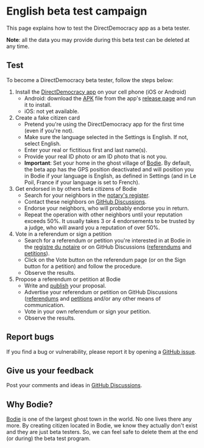 # English beta test campaign

This page explains how to test the DirectDemocracy app as a beta tester.

**Note**: all the data you may provide during this beta test can be deleted at any time.

## Test

To become a DirectDemocracy beta tester, follow the steps below:

1. Install the [DirectDemocracy app](https://app.directdemocracy.vote) on your cell phone (iOS or Android)
   - Android: download the [APK](https://github.com/directdemocracy-vote/app/releases/download/2.0.54/directdemocracy-2.0.54.apk) file from the app's [release page](https://github.com/directdemocracy-vote/app/releases) and run it to install.
   - iOS: not yet available.
3. Create a fake citizen card
   - Pretend you're using the DirectDemocracy app for the first time (even if you're not).
   - Make sure the language selected in the Settings is English. If not, select English.
   - Enter your real or fictitious first and last name(s).
   - Provide your real ID photo or am ID photo that is not you.
   - **Important**: Set your home in the ghost village of [Bodie](https://nominatim.openstreetmap.org/ui/details.html?osmtype=R&osmid=227078&class=boundary). By default, the beta app has the GPS position deactivated and will position you in Bodie if your language is English, as defined in Settings (and in Le Poil, France if your language is set to French).
4. Get endorsed in by others beta citizens of Bodie
   - Search for your neighbors in the [notary's register](https://notary.directdemocracy.vote?latitude=38.2115&longitude=-119.0126).
   - Contact these neighbors on [GitHub Discussions](https://github.com/directdemocracy-vote/www/discussions/categories/endorsements).
   - Endorse your neighbors, who will probably endorse you in return.
   - Repeat the operation with other neighbors until your reputation exceeds 50%. It usually takes 3 or 4 endorsements to be trusted by a judge, who will award you a reputation of over 50%.
5. Vote in a referendum or sign a petition
   - Search for a referendum or petition you're interested in at Bodie in the [registre du notaire](https://notary.directdemocracy.vote?tab=proposals&latitude=38.2115&longitude=-119.0126) or on GitHub Discussions ([referendums](https://github.com/directdemocracy-vote/www/discussions/categories/referendums-english) and [petitions](https://github.com/directdemocracy-vote/www/discussions/categories/petitions-english)).
   - Click on the Vote button on the referendum page (or on the Sign button for a petition) and follow the procedure.
   - Observe the results.
6. Propose a referendum or petition at Bodie
   - Write and [publish](https://judge.directdemocracy.vote/propose.html?latitude=38.2115&longitude=-119.0126) your proposal.
   - Advertise your referendum or petition on GitHub Discussions ([referendums](https://github.com/directdemocracy-vote/www/discussions/categories/referendums-english) and [petitions](https://github.com/directdemocracy-vote/www/discussions/categories/petitions-english) and/or any other means of communication.
   - Vote in your own referendum or sign your petition.
   - Observe the results.

## Report bugs

If you find a bug or vulnerability, please report it by opening a [GitHub issue](https://github.com/directdemocracy-vote/www/issues/new).

## Give us your feedback

Post your comments and ideas in [GitHub Discussions](https://github.com/directdemocracy-vote/www/discussions/categories/discussions-on-the-beta-test).

## Why Bodie?

[Bodie](https://en.wikipedia.org/wiki/Bodie,_California) is one of the largest ghost town in the world. No one lives there any more. By creating citizen located in Bodie, we know they actually don't exist and they are just beta testers. So, we can feel safe to delete them at the end (or during) the beta test program.

